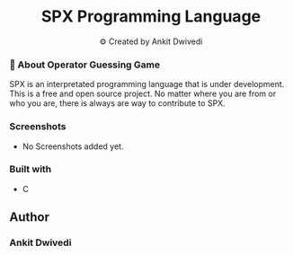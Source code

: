 <h1 align="center">SPX Programming Language</h1>
<p align="center">
      ⚙️ Created by Ankit Dwivedi
</p>

### 🎯 About Operator Guessing Game

SPX is an interpretated programming language that is under development. This is a free and open source project. No matter where you are from or who you are, there is always are way to contribute to SPX.


### Screenshots

- No Screenshots added yet.

### Built with

- C

## Author
### Ankit Dwivedi